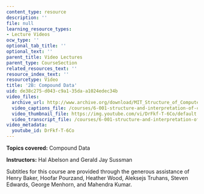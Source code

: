 ```yaml
---
content_type: resource
description: ''
file: null
learning_resource_types:
- Lecture Videos
ocw_type: ''
optional_tab_title: ''
optional_text: ''
parent_title: Video Lectures
parent_type: CourseSection
related_resources_text: ''
resource_index_text: ''
resourcetype: Video
title: '2B: Compound Data'
uid: de38c275-d043-c9a1-35da-a1024edec34b
video_files:
  archive_url: http://www.archive.org/download/MIT_Structure_of_Computer_Programs_1986/lec2b.mp4
  video_captions_file: /courses/6-001-structure-and-interpretation-of-computer-programs-spring-2005/b46995d31ca355288e0677f72f419d79_DrFkf-T-6Co.vtt
  video_thumbnail_file: https://img.youtube.com/vi/DrFkf-T-6Co/default.jpg
  video_transcript_file: /courses/6-001-structure-and-interpretation-of-computer-programs-spring-2005/2fb7874c262b32016f3635d8143326ff_DrFkf-T-6Co.pdf
video_metadata:
  youtube_id: DrFkf-T-6Co
---
```


**Topics covered:** Compound Data

**Instructors:** Hal Abelson and Gerald Jay Sussman

Subtitles for this course are provided through the generous assistance of Henry Baker, Hoofar Pourzand, Heather Wood, Aleksejs Truhans, Steven Edwards, George Menhorn, and Mahendra Kumar.